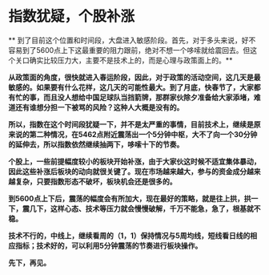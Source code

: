 指数犹疑，个股补涨
====



** 到了目前这个位置和时间段，大盘进入敏感阶段。首先，对于多头来说，好不容易到了5600点上下这最重要的阻力跟前，绝对不想一个哆嗦就给震回去。但这个关口确实比较压力大，主要不是技术上的，而是心理与政策面上的。**

**从政策面的角度，很快就进入春运阶段，因此，对于政策的活动空间，这几天是最敏感的。如果要有什么花样，这几天的可能性最大。到了月底，快春节了，大家都有忙的事，而且没人想给中国足球队当挡箭牌，那群家伙除夕准备给大家添堵，难道还有谁想分担一下被骂的风险？这种人大概是没有的。**

**所以，指数在这个时间段犹疑一下，并不是太严重的事情，目前技术上，继续是原来说的第二种情况，在5462点附近震荡出一个5分钟中枢，大不了向一个30分钟的延伸去，所以指数依然继续抽两下，哆嗦十下的节奏。**

**个股上，一些前提幅度较小的板块开始补涨，由于大家伙这时候不适宜集体暴动，因此这些补涨后板块的动向就很关键了。现在市场越来越大，参与的资金成分越来越复杂，只要指数形态不破坏，板块机会还是很多的。**

**到5600点上下后，震荡的幅度会有所加大，现在最好的策略，就是往上拱，拱一下，震几下，这样心态、技术等压力就会慢慢破解，千万不能急，急了，根基就不稳。**

**技术不行的，中线上，继续看周的（1，1）保持情况与5周均线，短线看日线的相应指标；技术好的，可以利用5分钟震荡的节奏进行板块操作。**

**先下，再见。**
